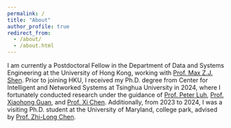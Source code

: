 ```yaml
---
permalink: /
title: "About"
author_profile: true
redirect_from: 
  - /about/
  - /about.html
---
```


I am currently a Postdoctoral Fellow in the Department of Data and Systems Engineering at the University of Hong Kong, working with [Prof. Max Z.J. Shen](https://www.dase.hku.hk/people/max-z-j-shen). Prior to joining HKU, I received my Ph.D. degree from Center for Intelligent and Networked Systems at Tsinghua University in 2024, where I fortunately conducted research under the guidance of [Prof. Peter Luh](https://www.ee.uconn.edu/peter-b-luh/), [Prof. Xiaohong Guan](https://www.au.tsinghua.edu.cn/info/1018/3083.htm), and [Prof. Xi Chen](https://www.au.tsinghua.edu.cn/info/1076/3193.htm). Additionally, from 2023 to 2024, I was a visiting Ph.D. student at the University of Maryland, college park, advised by [Prof. Zhi-Long Chen](https://www.rhsmith.umd.edu/directory/zhi-long-chen). 








